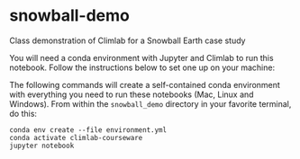 # snowball-demo
Class demonstration of Climlab for a Snowball Earth case study

You will need a conda environment with Jupyter and Climlab to run this notebook.  Follow the instructions below to set one up on your machine:

The following commands will create a self-contained conda environment with everything you need to run these notebooks (Mac, Linux and Windows). From within the `snowball_demo` directory in your favorite terminal, do this:

```
conda env create --file environment.yml
conda activate climlab-courseware
jupyter notebook
```

